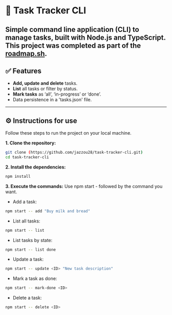 # 🚀 Task Tracker CLI
Simple command line application (CLI) to manage tasks, built with Node.js and TypeScript.
This project was completed as part of the **[roadmap.sh](https://roadmap.sh/projects/task-tracker)**.
---

## ✅ Features
* **Add, update and delete** tasks.
* **List** all tasks or filter by status.
* **Mark tasks** as ‘all’, ‘in-progress’ or ‘done’.
* Data persistence in a 'tasks.json' file.
---

## ⚙️ Instructions for use
Follow these steps to run the project on your local machine.

**1. Clone the repository:**
```bash
git clone (https://github.com/jazzou28/task-tracker-cli.git)
cd task-tracker-cli
```

**2. Install the dependencies:**
```bash
npm install
```

**3. Execute the commands:**
Use npm start - followed by the command you want.

* Add a task:
```bash
npm start -- add "Buy milk and bread"
```

* List all tasks:
```bash
npm start -- list
```

* List tasks by state:
```bash
npm start -- list done
```

* Update a task:
```bash
npm start -- update <ID> "New task description"
```

* Mark a task as done:
```bash
npm start -- mark-done <ID>
```

* Delete a task:
```bash
npm start -- delete <ID>
```